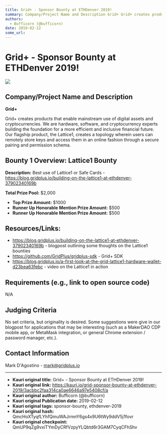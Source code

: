 ```yaml
---
title: Grid+ - Sponsor Bounty at ETHDenver 2019!
summary: Company/Project Name and Description Grid+ Grid+ creates products that enable mainstream use of digital assets and cryptocurrencies. We are hardware, software, and cryptocurrency experts building the foundation for a more efficient and inclusive financial future. Our flagship product, the Lattice1, creates a topology wherein users can remotely store keys and access them in an online fashion through a secure pairing and permission schema. Bounty 1 Overview- Lattice1 Bounty Description- Best use o
authors:
  - Bufficorn (@bufficorn)
date: 2019-02-12
some_url: 
---
```


# Grid+ - Sponsor Bounty at ETHDenver 2019!

![](https://ipfs.infura.io/ipfs/QmZrTmsVDyDsLXFEECQVbZjB7n3hsi89y6fN8H5MQbVS99)


## Company/Project Name and Description

**Grid+**

Grid+ creates products that enable mainstream use of digital assets and cryptocurrencies. We are hardware, software, and cryptocurrency experts building the foundation for a more efficient and inclusive financial future. Our flagship product, the Lattice1, creates a topology wherein users can remotely store keys and access them in an online fashion through a secure pairing and permission schema. 

## Bounty 1 Overview: Lattice1 Bounty

**Description:** Best use of Lattice1 or Safe Cards - https://blog.gridplus.io/building-on-the-lattice1-at-ethdenver-37902340169b

**Total Prize Pool:** $2,000 
- **Top Prize Amount:** $1000 
- **Runner Up Honorable Mention Prize Amount:** $500 
- **Runner Up Honorable Mention Prize Amount:** $500 

## Resources/Links:
- https://blog.gridplus.io/building-on-the-lattice1-at-ethdenver-37902340169b - blogpost outlining some thoughts on the Lattice1 bounties
- https://github.com/GridPlus/gridplus-sdk - Grid+ SDK
- https://blog.gridplus.io/a-first-look-at-the-grid-lattice1-hardware-wallet-d23bea63febc - video on the Lattice1 in action

## Requirements (e.g., link to open source code)
N/A

## Judging Criteria
No set criteria, but originality is desired. Some suggestions were give in our blogpost for applications that may be interesting (such as a MakerDAO CDP mobile app, or MetaMask integration, or general Chrome extension / password manager, etc.). 

## Contact Information

Mark D'Agostino - mark@gridplus.io


---

- **Kauri original title:** Grid+ - Sponsor Bounty at ETHDenver 2019!
- **Kauri original link:** https://kauri.io/grid-sponsor-bounty-at-ethdenver-2019/3acbbc2faa314ca0ae6646a97e5408cf/a
- **Kauri original author:** Bufficorn (@bufficorn)
- **Kauri original Publication date:** 2019-02-12
- **Kauri original tags:** sponsor-bounty, ethdenver-2019
- **Kauri original hash:** QmcHoXTyqfLYhfQmuWAJrmnY6gs4x9U6tWy9ddV5j1fovr
- **Kauri original checkpoint:** QmUP9qZg9vxiTYmDyCRfVzpyYLQbtd6r3GAM7CyqCFhShv



